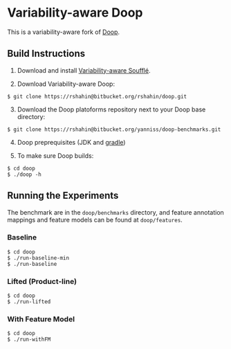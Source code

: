 # Variability-aware Doop 

This is a variability-aware fork of [Doop](https://bitbucket.org/yanniss/doop/).

## Build Instructions

1. Download and install [Variability-aware Soufflé](https://github.com/ramyshahin/souffle).

2. Download Variability-aware Doop:
```
$ git clone https://rshahin@bitbucket.org/rshahin/doop.git
```

3. Download the Doop platoforms repository next to your Doop base directory:
```
$ git clone https://rshahin@bitbucket.org/yanniss/doop-benchmarks.git
```

4. Doop preprequisites (JDK and [gradle](https://gradle.org/install/))

5. To make sure Doop builds:
```
$ cd doop
$ ./doop -h
```

## Running the Experiments

The benchmark are in the `doop/benchmarks` directory, and feature annotation mappings and feature models can be found at `doop/features`.

### Baseline
```
$ cd doop
$ ./run-baseline-min
$ ./run-baseline
```

### Lifted (Product-line)
```
$ cd doop
$ ./run-lifted
```

### With Feature Model
```
$ cd doop
$ ./run-withFM
```